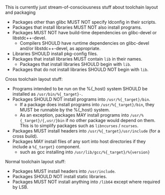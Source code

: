 This is currently just stream-of-consciousness stuff about toolchain layout and packaging

- Packages other than glibc MUST NOT specify ldconfig in their scripts.
- Packages that install libraries MUST NOT also install programs.
- Packages MUST NOT have build-time dependencies on glibc-devel or libstdc++-devel.
    - Compilers SHOULD have runtime dependencies on glibc-devel and/or libstdc++-devel, as appropriate.
- Libraries SHOULD install pkg-config files.
- Packages that install libraries MUST contain `lib` in their names.
    - Packages that install libraries SHOULD begin with `lib`.
- Packages that do not install libraries SHOULD NOT begin with `lib`.

Cross toolchain layout stuff:

- Programs intended to be run on the %{_host} system SHOULD be installed as `/usr/bin/%{_target}-`.
- Packages SHOULD NOT install programs into `/usr/%{_target}/bin`.
    - If a package does install programs into `/usr/%{_target}/bin`, they MUST be runnable by the %{_host} system.
    - As an exception, packages MAY install programs into `/usr/%{_target}/{,usr/}bin` if no other package would
      depend on them. This is to simplify packages such as `libncurses` / `ncurses`.
- Packages MUST install headers into `/usr/%{_target}/usr/include` (for a cross build).
- Packages MAY install files of any sort into host directories if they include a `%{_target}` component.
    - such as gcc installing into `/usr/lib/gcc/%{_target}/%{version}`

Normal toolchain layout stuff:

- Packages MUST install headers into `/usr/include`.
- Packages SHOULD NOT install static libraries.
- Packages MUST NOT install anything into `/lib64` except where required by LSB.
